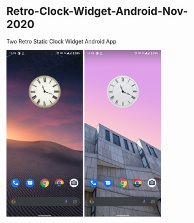 # Retro-Clock-Widget-Android-Nov-2020
Two Retro Static Clock Widget Android App

<p float="left">
    <img src="screenshots/a.png" width="200"/>
    <img src="screenshots/b.png" width="200"/>
</p>